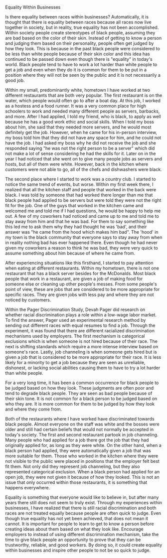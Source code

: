 Equality Within Businesses

Is there equality between races within businesses? Automatically, it is
thought that there is equality between races because all races now live
together in society, but in reality, true equality has not been
accomplished. Within society people create stereotypes of black people,
assuming they are bad based on the color of their skin. Instead of
getting to know a person and judging them based on their personality,
people often get judged by how they look. This is because in the past
black people were considered to be less than white people because of
their skin color and this idea has continued to be passed down even
though there is "equality" in today\'s world. Black people tend to have
to work a lot harder than white people to get a job and even when they
do it is common for them to be put in a position where they will not be
seen by the public and it is not necessarily a good job.

Within my small, predominantly white, hometown I have worked at two
different restaurants that are both very popular. The first restaurant
is on the water, which people would often go to after a boat day. At
this job, I worked as a hostess and a food runner. It was a very common
place for high schoolers to work and needed many different people as
servers, barbacks, and more. After I had applied, I told my friend, who
is black, to apply as well because he has a good work ethic and social
skills. When I told my boss about him, she said that they needed more
servers, and he would most definitely get the job. However, when he came
for his in-person interview, my boss told him that they did not have any
space for him, and he could not have the job. I had asked my boss why he
did not receive the job and she responded saying "he was not the right
person to be a server" which did not make a lot of sense considering he
had the skills for it. Later on in the year I had noticed that she went
on to give many people jobs as servers and hosts, but all of them were
white. However, back in the kitchen where customers were not able to go,
all of the chefs and dishwashers were black.

The second place where I started to work was a country club. I started
to notice the same trend of events, but worse. Within my first week
there, I realized that all the kitchen staff and people that worked in
the back were black. I was told by someone that had worked there longer
than me that black people had applied to be servers but were told they
were not the right fit for the job. One of the guys that worked in the
kitchen came and welcomed me and told me if I had questions, he would be
happy to help me out. A few of my coworkers had noticed and came up to
me and told me to stay away from him and that he was bad. For them to
say something like this led me to ask them why they had thought he was
'bad', and their answer was "he came from the hood which makes him bad".
The 'hood' in my town is the black community that everyone says to stay
away from when in reality nothing bad has ever happened there. Even
though he had never given my coworkers a reason to think he was bad,
they were very quick to assume something about him because of where he
came from.

After experiencing situations like this firsthand, I started to pay
attention when eating at different restaurants. Within my hometown,
there is not one restaurant that has a black server besides for the
McDonalds. Most black people that work in a restaurant, are given a job
of making food for someone else or cleaning up other people\'s messes.
From some people's point of view, these are jobs that are considered to
be more appropriate for specific races. They are given jobs with less
pay and where they are not noticed by customers.

Within the Pager Discrimination Study, Devah Pager did research on
whether racial discrimination plays a role within a low-wage labor
market. To find the answer, Pager used an experimental research method
by sending out different races with equal resumes to find a job. Through
the experiment, it was found that there are different racialized
discrimination mechanisms used by employers. The first mechanism is
categorical exclusions which is when someone is not hired because of
their race. The next is shifting standards which require a more intense
interview based on someone's race. Lastly, job channeling is when
someone gets hired but is given a job that is considered to be more
appropriate for their race. It is less likely for a minority to get a
job because they are seen as unreliable, dishonest, or lacking social
abilities causing them to have to try a lot harder than white people.

For a very long time, it has been a common occurrence for black people
to be judged based on how they look. These judgments are often poor and
tend to degrade black people. They are seen as bad people because of
their skin tone. It is not common for a black person to be judged based
on who they are. It is more common for them to be judged by how they
look and where they come from.

Both of the restaurants where I have worked have discriminated towards
black people. Almost everyone on the staff was white and the bosses were
older and still had certain beliefs that would not normally be accepted
in today\'s society. The first and second restaurant partook in job
channeling. Many people who had applied for a job there got the job that
they had originally applied for, as long as they were white. On the
other hand, when a black person had applied, they were automatically
given a job that was more suitable for them. Those who worked in the
kitchen where they were not visible to the public were placed in
positions that the employer felt best fit them. Not only did they
represent job channeling, but they also represented categorical
exclusion. When a black person had applied for an open job, they were
not given it because of how they looked. This is not an issue that only
occurred within those restaurants, it is something that happens
everywhere.

Equality is something that everyone would like to believe in, but after
many years there still does not seem to truly exist. Through my
experiences within businesses, I have realized that there is still
racial discrimination and both races are not treated equally because
people are often quick to judge. Even though true equality has not yet
been achieved, that does not mean it cannot. It is important for people
to learn to get to know a person before creating ideas about them based
on what they look like. Encourage employers to instead of using
different discrimination mechanism, take the time to give black people
an opportunity to prove that they can be trustworthy, reliable, and good
workers. By doing so, it could create equality within businesses and
inspire other people to not be so quick to judge.

